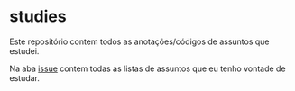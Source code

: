 # studies


Este repositório contem todos as anotações/códigos de assuntos que estudei.


Na aba [issue](https://github.com/thisiscleverson/studies/issues) contem todas as listas de assuntos que eu tenho vontade de estudar.



